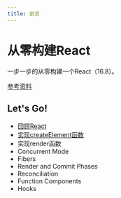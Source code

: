 ```yaml
---
title: 前言
---
```


# 从零构建React
一步一步的从零构建一个React（16.8）。  

[参考资料](https://pomb.us/build-your-own-react/)



## Let's Go!

* [回顾React](./回顾React.md)
* [实现createElement函数](./实现createElement.md)
* 实现render函数
* Concurrent Mode
* Fibers
* Render and Commit Phases
* Reconciliation
* Function Components
* Hooks